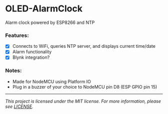# OLED-AlarmClock
Alarm clock powered by ESP8266 and NTP

### Features:

- [x] Connects to WiFi, queries NTP server, and displays current time/date
- [x] Alarm functionality
- [x] Blynk integration?

### Notes:

- Made for NodeMCU using Platform IO
- Plug in a buzzer of your choice to NodeMCU pin D8 (ESP GPIO pin 15)

---

*This project is licensed under the MIT license. For more information, please see [LICENSE](./LICENSE.md).*
